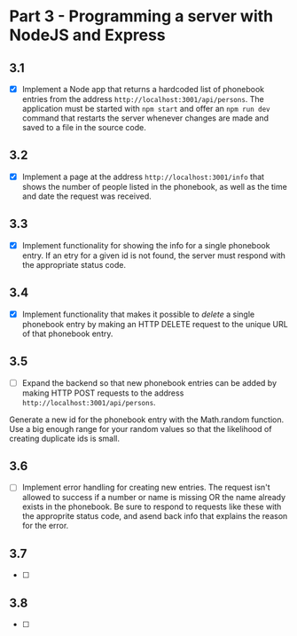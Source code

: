 # Part 3 - Programming a server with NodeJS and Express

## 3.1
- [x] Implement a Node app that returns a hardcoded list of phonebook entries from the address `http://localhost:3001/api/persons`. The application must be started with `npm start` and offer an `npm run dev` command that restarts the server whenever changes are made and saved to a file in the source code.

## 3.2
- [x] Implement a page at the address `http://localhost:3001/info` that shows the number of people listed in the phonebook, as well as the time and date the request was received.

## 3.3
- [x] Implement functionality for showing the info for a single phonebook entry. If an etry for a given id is not found, the server must respond with the appropriate status code.

## 3.4
- [x] Implement functionality that makes it possible to *delete* a single phonebook entry by making an HTTP DELETE request to the unique URL of that phonebook entry.

## 3.5
- [ ] Expand the backend so that new phonebook entries can be added by making HTTP POST requests to the address `http://localhost:3001/api/persons`.

Generate a new id for the phonebook entry with the Math.random function. Use a big enough range for your random values so that the likelihood of creating duplicate ids is small.

## 3.6
- [ ] Implement error handling for creating new entries. The request isn't allowed to success if a number or name is missing OR the name already exists in the phonebook. Be sure to respond to requests like these with the approprite status code, and asend back info that explains the reason for the error.

## 3.7
- [ ] 

## 3.8
- [ ]